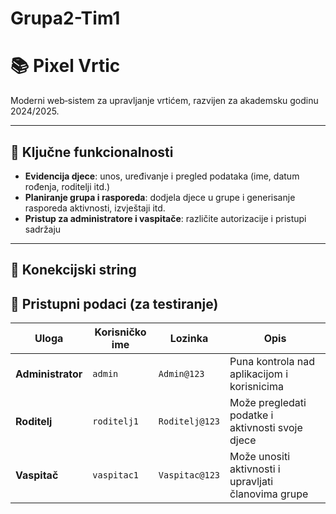 # Grupa2-Tim1

# 📚 Pixel Vrtic

Moderni web‑sistem za upravljanje vrtićem, razvijen za akademsku godinu 2024/2025.

---

## 🔧 Ključne funkcionalnosti

- **Evidencija djece**: unos, uređivanje i pregled podataka (ime, datum rođenja, roditelji itd.)
- **Planiranje grupa i rasporeda**: dodjela djece u grupe i generisanje rasporeda aktivnosti, izvještaji itd.
- **Pristup za administratore i vaspitače**: različite autorizacije i pristupi sadržaju

---

## 🔗 Konekcijski string

## 🧪 Pristupni podaci (za testiranje)

| Uloga         | Korisničko ime | Lozinka       | Opis                                                  |
|---------------|----------------|----------------|--------------------------------------------------------|
| **Administrator** | `admin`        | `Admin@123`    | Puna kontrola nad aplikacijom i korisnicima            |
| **Roditelj**      | `roditelj1`    | `Roditelj@123` | Može pregledati podatke i aktivnosti svoje djece       |
| **Vaspitač**      | `vaspitac1`    | `Vaspitac@123` | Može unositi aktivnosti i upravljati članovima grupe   |
